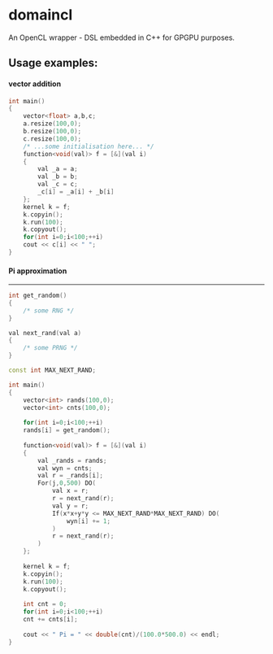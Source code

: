 domaincl
========

An OpenCL wrapper - DSL embedded in C++ for GPGPU purposes.

Usage examples:
---------------

#### vector addition

```c++
int main()
{
	vector<float> a,b,c;
	a.resize(100,0);
	b.resize(100,0);
	c.resize(100,0);
	/* ...some initialisation here... */
	function<void(val)> f = [&](val i)
	{
		val _a = a;
		val _b = b;
		val _c = c;
		_c[i] = _a[i] + _b[i]
	};
	kernel k = f;
	k.copyin();
	k.run(100);
	k.copyout();
	for(int i=0;i<100;++i)
	cout << c[i] << " ";
}
```

#### Pi approximation
-----------------
```c++
int get_random()
{
	/* some RNG */
}

val next_rand(val a)
{
	/* some PRNG */
}

const int MAX_NEXT_RAND;

int main()
{
	vector<int> rands(100,0);
	vector<int> cnts(100,0);
	
	for(int i=0;i<100;++i)
	rands[i] = get_random();
	
	function<void(val)> f = [&](val i)
	{
		val _rands = rands;
		val wyn = cnts;
		val r = _rands[i];
		For(j,0,500) DO(
			val x = r;
			r = next_rand(r);
			val y = r;
			If(x*x+y*y <= MAX_NEXT_RAND*MAX_NEXT_RAND) DO(
				wyn[i] += 1;
			)
			r = next_rand(r);
		)
	};
	
	kernel k = f;
	k.copyin();
	k.run(100);
	k.copyout();
	
	int cnt = 0;
	for(int i=0;i<100;++i)
	cnt += cnts[i];
	
	cout << " Pi = " << double(cnt)/(100.0*500.0) << endl;
}
```
